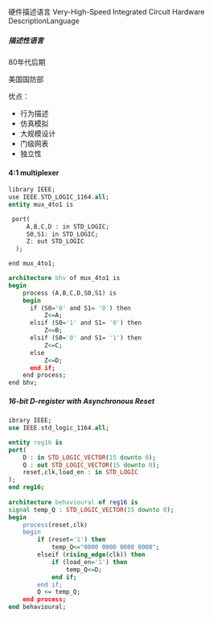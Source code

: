 硬件描述语言
Very-High-Speed Integrated Circuit Hardware DescriptionLanguage

##### 描述性语言

80年代后期

美国国防部

优点：
* 行为描述
* 仿真模拟
* 大规模设计
* 门级网表
* 独立性

#### 4:1 multiplexer
```VHDL
library IEEE;
use IEEE.STD_LOGIC_1164.all;
entity mux_4to1 is

 port(
     A,B,C,D : in STD_LOGIC;
     S0,S1: in STD_LOGIC;
     Z: out STD_LOGIC
  );

end mux_4to1;

architecture bhv of mux_4to1 is
begin
	process (A,B,C,D,S0,S1) is
	begin
	  if (S0='0' and S1= '0') then
	      Z<=A;
	  elsif (S0='1' and S1= '0') then
	      Z<=B;
	  elsif (S0='0' and S1= '1') then
	      Z<=C;
	  else
	      Z<=D;
	  end if;
	end process;
end bhv;
```

##### 16-bit D-register with Asynchronous Reset
```VHDL
ibrary IEEE;  
use IEEE.std_logic_1164.all;

entity reg16 is  
port( 
	D : in STD_LOGIC_VECTOR(15 downto 0);  
	Q : out STD_LOGIC_VECTOR(15 downto 0);  
	reset,clk,load_en : in STD_LOGIC
);  
end reg16;  
      
architecture behavioural of reg16 is  
signal temp_Q : STD_LOGIC_VECTOR(15 downto 0);  
begin
	process(reset,clk)  
	begin
		if (reset='1') then  
		    temp_Q<="0000 0000 0000 0000";  
		elseif (rising_edge(clk)) then  
		    if (load_en='1') then  
		        temp_Q<=D;     
		    end if;  
		end if;   
		Q <= temp_Q; 
	end process;
end behavioural;
```

